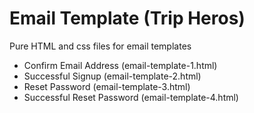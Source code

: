 # Email Template (Trip Heros)
Pure HTML and css files for email templates
- Confirm Email Address (email-template-1.html)
- Successful Signup (email-template-2.html)
- Reset Password (email-template-3.html)
- Successful Reset Password (email-template-4.html)
